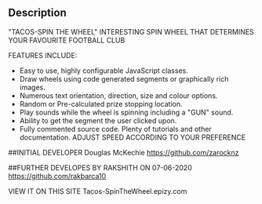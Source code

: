 
## Description


"TACOS-SPIN THE WHEEL" 
INTERESTING SPIN WHEEL THAT DETERMINES YOUR FAVOURITE FOOTBALL CLUB

FEATURES INCLUDE:
* Easy to use, highly configurable JavaScript classes.
* Draw wheels using code generated segments or graphically rich images.
* Numerous text orientation, direction, size and colour options.
* Random or Pre-calculated prize stopping location.
* Play sounds while the wheel is spinning including a "GUN" sound.
* Ability to get the segment the user clicked upon.
* Fully commented source code. Plenty of tutorials and other documentation.
ADJUST SPEED ACCORDING TO YOUR PREFERENCE





##INITIAL  DEVELOPER
Douglas McKechie https://github.com/zarocknz

##FURTHER DEVELOPES BY RAKSHITH ON 07-06-2020 https://github.com/rakbarca10


VIEW IT ON THIS SITE
Tacos-SpinTheWheel.epizy.com




